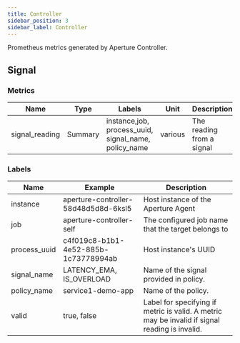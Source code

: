```yaml
---
title: Controller
sidebar_position: 3
sidebar_label: Controller
---
```


Prometheus metrics generated by Aperture Controller.

## Signal

### Metrics

| Name           | Type    | Labels                                               | Unit    | Description               |
| -------------- | ------- | ---------------------------------------------------- | ------- | ------------------------- |
| signal_reading | Summary | instance,job, process_uuid, signal_name, policy_name | various | The reading from a signal |

### Labels

| Name         | Example                              | Description                                                                                    |
| ------------ | ------------------------------------ | ---------------------------------------------------------------------------------------------- |
| instance     | aperture-controller-58d48d5d8d-6ksl5 | Host instance of the Aperture Agent                                                            |
| job          | aperture-controller-self             | The configured job name that the target belongs to                                             |
| process_uuid | c4f019c8-b1b1-4e52-885b-1c73778994ab | Host instance's UUID                                                                           |
| signal_name  | LATENCY_EMA, IS_OVERLOAD             | Name of the signal provided in policy.                                                         |
| policy_name  | service1-demo-app                    | Name of the policy.                                                                            |
| valid        | true, false                          | Label for specifying if metric is valid. A metric may be invalid if signal reading is invalid. |
